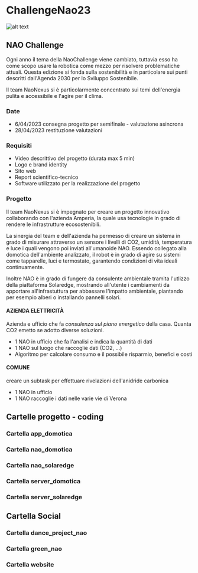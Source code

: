 # ChallengeNao23

![alt text](https://github.com/NaoNexus/ChallengeNao23/blob/main/images/logo_con_scritta.png)

## NAO Challenge 

Ogni anno il tema della NaoChallenge viene cambiato, tuttavia esso ha come scopo usare la robotica come mezzo per risolvere problematiche attuali. Questa edizione si fonda sulla sostenibilità e in particolare sui punti descritti dall'Agenda 2030 per lo Sviluppo Sostenibile. 

Il team NaoNexus si è particolarmente concentrato sui temi dell'energia pulita e accessibile e l'agire per il clima. 

### Date

- 6/04/2023 consegna progetto per semifinale - valutazione asincrona
- 28/04/2023 restituzione valutazioni

### Requisiti

- Video descrittivo del progetto (durata max 5 min)
- Logo e brand identity
- Sito web
- Report scientifico-tecnico
- Software utilizzato per la realizzazione del progetto

### Progetto

Il team NaoNexus si è impegnato per creare un progetto innovativo collaborando con l'azienda Amperia, la quale usa tecnologie in grado di rendere le infrastrutture ecosostenibili. 

La sinergia del team e dell'azienda ha permesso di creare un sistema in grado di misurare attraverso un sensore i livelli di CO2, umidità, temperatura e luce i quali vengono poi inviati all'umanoide NAO. Essendo collegato alla domotica dell'ambiente analizzato, il robot è in grado di agire su sistemi come tapparelle, luci e termostato, garantendo condizioni di vita ideali continuamente.

Inoltre NAO è in grado di fungere da consulente ambientale tramita l'utlizzo della piattaforma Solaredge, mostrando all'utente i cambiamenti da apportare all'infrastuttura per abbassare l'impatto ambientale, piantando per esempio alberi o installando pannelli solari. 

#### AZIENDA ELETTRICITÀ

Azienda e ufficio che fa *consulenza sul piano energetico* della casa. Quanta CO2 emetto se adotto diverse soluzioni.

- 1 NAO in ufficio che fa l'analisi e indica la quantità di dati
- 1 NAO sul luogo che raccoglie dati (CO2, ...)
- Algoritmo per calcolare consumo e il possibile risparmio, benefici e costi

#### COMUNE

creare un subtask per effettuare rivelazioni dell'anidride carbonica

- 1 NAO in ufficio
- 1 NAO raccoglie i dati nelle varie vie di Verona

## Cartelle progetto - coding

### Cartella app_domotica

### Cartella nao_domotica

### Cartella nao_solaredge

### Cartella server_domotica

### Cartella server_solaredge

## Cartella Social

### Cartella dance_project_nao

### Cartella green_nao

### Cartella website